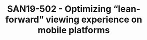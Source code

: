 ---
categories:
- san19
description: Twitch is a live-streaming platform that creates interaction between
  broadcasters and audiences through chat messages on top of live video. Such a user-generated-content
  (UGC) interactive live streaming model offers a “lean-forward” experience to the
  viewers, which many of them find more interesting than the traditional linear TV’s
  “lean-backward” experience.<br /> <br /> Although desktop browsers still account
  for the majority of Twitch’s traffic, mobile devices are emerging as very important
  client platforms, particularly in Twitch’s fastest-growing markets such as Asia
  and Latin America. On the other hand, we face a number of special challenges when
  trying to optimize the viewing experience on mobile devices. This talk will explain
  Twitch’s engineering effort on multiple aspects of the live video pipeline in order
  to achieve low latency, deploy new codec format, and handle the diversity of client
  devices.
image:
  featured: 'true'
  path: /assets/images/featured-images/san19/SAN19-502.png
session_attendee_num: '6'
session_id: SAN19-502
session_room: Sunset 3 (Session 3)
session_slot:
  end_time: '2019-09-27 08:55:00'
  start_time: '2019-09-27 08:30:00'
session_speakers:
- speaker_bio: Dr. Yueshi Shen is in charge of Twitchs core video technologies. He
    initiated and built a number of Twitch’s core video capabilities, e.g., cost-effectively
    live-video transcoding farm supporting over 100,000 concurrent channels, live
    ABR playback algorithm designed for highly interactive content, HLS-based low-latency
    (
  speaker_company: ''
  speaker_image: /assets/images/speakers/san19/yueshi-shen.jpg
  speaker_location: ''
  speaker_name: Yueshi Shen
  speaker_position: Principal Research Engineer, Twitch
  speaker_url: ''
  speaker_username: yshen6
session_track: Multimedia
tag: session
tags:
- Security
title: SAN19-502 - Optimizing “lean-forward” viewing experience on mobile platforms
---
